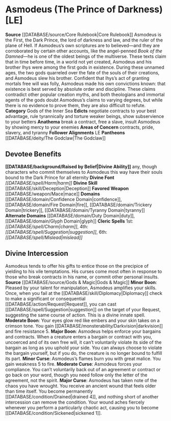 ﻿---
ability: null
ability_boost: null
alignment: LE
deity:
- '[[DATABASE/deity/Asmodeus|Asmodeus]]'
- '[[DATABASE/deity/The Godclaw|TheGodclaw]]'
deity_category: Gods of the Inner Sea
divine_font: Harm
domain:
- '[[DATABASE/domain/Confidence Domain|Confidence]]'
- '[[DATABASE/domain/Duty Domain|Duty]]'
- '[[DATABASE/domain/Fire Domain|Fire]]'
- '[[DATABASE/domain/Glyph Domain|Glyph]]'
- '[[DATABASE/domain/Trickery Domain|Trickery]]'
- '[[DATABASE/domain/Tyranny Domain|Tyranny]]'
favored_weapon: '[[DATABASE/weapon/Mace|Mace]]'
follower_alignment:
- LE
id: '2'
name: Asmodeus
rarity: Common
rus_type_level: null
skill:
- '[[DATABASE/skill/Deception|Deception]]'
source: '[[DATABASE/source/Core Rulebook|Core Rulebook]]'
trait: null
type: Deity

---
# Asmodeus (The Prince of Darkness) [LE]

**Source** [[DATABASE/source/Core Rulebook|Core Rulebook]] 
Asmodeus is the First, the Dark Prince, the lord of darkness and law, and the ruler of the plane of Hell. If Asmodeus’s own scriptures are to believed—and they are corroborated by certain other accounts, like the angel-penned _Book of the Damned_—he is one of the oldest beings of the multiverse. These texts claim that in time before time, in a world not yet created, Asmodeus and his brother Ihys were among the first gods in existence. During these unnamed ages, the two gods quarreled over the fate of the souls of their creations, and Asmodeus slew his brother. Confident that Ihys’s act of granting mortals free will was folly, Asmodeus made his own convictions known: that existence is best served by absolute order and discipline. These claims contradict other popular creation myths, and both theologians and immortal agents of the gods doubt Asmodeus’s claims to varying degrees, but while there is no evidence to prove them, they are also difficult to refute.
**Category** Gods of the Inner Sea
**Edicts** negotiate contracts to your best advantage, rule tyrannically and torture weaker beings, show subservience to your betters
**Anathema** break a contract, free a slave, insult Asmodeus by showing mercy to your enemies
**Areas of Concern** contracts, pride, slavery, and tyranny 
**Follower Alignments** LE
**Pantheons** [[DATABASE/deity/The Godclaw|The Godclaw]]

## Devotee Benefits

**[[DATABASE/background/Raised by Belief|Divine Ability]]** any, though characters who commit themselves to Asmodeus this way have their souls bound to the Dark Prince for all eternity
**Divine Font** _[[DATABASE/spell/Harm|harm]]_
**Divine Skill** [[DATABASE/skill/Deception|Deception]]
**Favored Weapon** [[DATABASE/weapon/Mace|mace]]
**Domains** [[DATABASE/domain/Confidence Domain|confidence]], [[DATABASE/domain/Fire Domain|fire]], [[DATABASE/domain/Trickery Domain|trickery]], [[DATABASE/domain/Tyranny Domain|tyranny]]
**Alternate Domains** [[DATABASE/domain/Duty Domain|duty]], [[DATABASE/domain/Glyph Domain|glyph]]
**Cleric Spells** 1st: _[[DATABASE/spell/Charm|charm]]_, 4th: _[[DATABASE/spell/Suggestion|suggestion]]_, 6th: _[[DATABASE/spell/Mislead|mislead]]_

## Divine Intercession

Asmodeus tends to offer his gifts to entice those on the precipice of yielding to his vile temptations. His curses come most often in response to those who break contracts in his name, or commit other personal insults.
**Source** [[DATABASE/source/Gods & Magic|Gods & Magic]] 
**Minor Boon**: Pleased by your talent for manipulation, Asmodeus amplifies your skills. Once, when you fail at the [[DATABASE/skill/Diplomacy|Diplomacy]] check to make a significant or consequential [[DATABASE/action/Request|Request]], you can cast [[DATABASE/spell/Suggestion|suggestion]] on the target of your Request, suggesting the same course of action. This is a divine innate spell.
**Moderate Boon**: Your eyes glow red like embers and your skin takes on a crimson tone. You gain [[DATABASE/monsterability/Darkvision|darkvision]] and fire resistance 5.
**Major Boon**: Asmodeus helps enforce your bargains and contracts. When a creature enters a bargain or contract with you, uncoerced and of its own free will, it can’t voluntarily violate its side of the bargain as long as you uphold your side. You can always choose to violate the bargain yourself, but if you do, the creature is no longer bound to fulfill its part.
**Minor Curse**: Asmodeus’s flames burn you with great malice. You gain weakness 5 to fire.
**Moderate Curse**: Asmodeus forces your compliance. You can’t voluntarily back out of an agreement or contract or go back on your word, though you need follow only the letter of the agreement, not the spirit.
**Major Curse**: Asmodeus has taken note of the chaos you have wrought. You receive an ancient wound that feels older than time itself. You become permanently [[DATABASE/condition/Drained|drained 4]], and nothing short of another intercession can remove the condition. Your wound aches fiercely whenever you perform a particularly chaotic act, causing you to become [[DATABASE/condition/Sickened|sickened 1]].